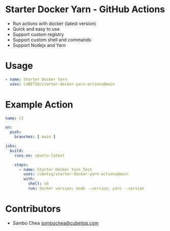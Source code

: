 # Starter Docker Yarn - GitHub Actions

- Run actions with docker (latest version)
- Quick and easy to use
- Support custom registry
- Support custom shell and commands
- Support Nodejs and Yarn

# Usage

```yaml
- name: Starter Docker Yarn
  uses: CUBETIQ/starter-docker-yarn-actions@main
```

# Example Action

```yaml
name: CI

on:
  push:
    branches: [ main ]

jobs:
  build:
    runs-on: ubuntu-latest

    steps:
      - name: Starter Docker Yarn Test
        uses: cubetiq/starter-docker-yarn-actions@main
        with:
          shell: sh
          run: docker version; node --version; yarn --version
```

# Contributors

- Sambo Chea <sombochea@cubetiqs.com>

